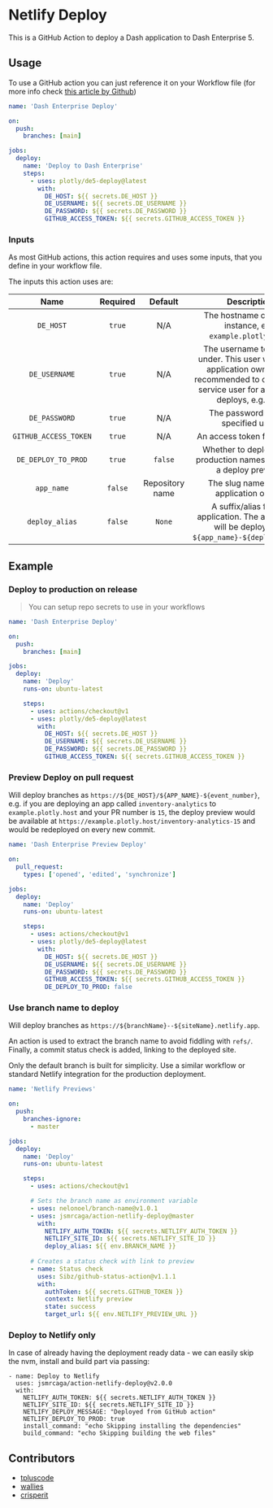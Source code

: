 # Netlify Deploy

This is a GitHub Action to deploy a Dash application to Dash Enterprise 5.

## Usage

To use a GitHub action you can just reference it on your Workflow file
(for more info check [this article by Github](https://help.github.com/en/actions/automating-your-workflow-with-github-actions/configuring-a-workflow))

```yml
name: 'Dash Enterprise Deploy'

on:
  push:
    branches: [main]

jobs:
  deploy:
    name: 'Deploy to Dash Enterprise'
    steps:
      - uses: plotly/de5-deploy@latest
        with:
          DE_HOST: ${{ secrets.DE_HOST }}
          DE_USERNAME: ${{ secrets.DE_USERNAME }}
          DE_PASSWORD: ${{ secrets.DE_PASSWORD }}
          GITHUB_ACCESS_TOKEN: ${{ secrets.GITHUB_ACCESS_TOKEN }}
```

### Inputs

As most GitHub actions, this action requires and uses some inputs, that you define in
your workflow file.

The inputs this action uses are:

| Name | Required | Default | Description |
|:----:|:--------:|:-------:|:-----------:|
| `DE_HOST` | `true` | N/A | The hostname of the DE instance, e.g. `example.plotly.host`. |
| `DE_USERNAME` | `true` | N/A | The username to deploy under. This user will be the application owner (it is recommended to configure a service user for automated deploys, e.g. `bot`) |
| `DE_PASSWORD` | `true` | N/A | The password for the specified user. |
| `GITHUB_ACCESS_TOKEN` | `true` | N/A | An access token for Github. |
| `DE_DEPLOY_TO_PROD` | `true` | `false` | Whether to deploy to the production namespace or to a deploy preview. |
| `app_name` | `false` | Repository name | The slug name for the application on DE. |
| `deploy_alias` | `false` | `None` | A suffix/alias for the application. The application will be deployed to `${app_name}-${deploy_alias}`. |


## Example

### Deploy to production on release

> You can setup repo secrets to use in your workflows

```yml
name: 'Dash Enterprise Deploy'

on:
  push:
    branches: [main]

jobs:
  deploy:
    name: 'Deploy'
    runs-on: ubuntu-latest

    steps:
      - uses: actions/checkout@v1
      - uses: plotly/de5-deploy@latest
        with:
          DE_HOST: ${{ secrets.DE_HOST }}
          DE_USERNAME: ${{ secrets.DE_USERNAME }}
          DE_PASSWORD: ${{ secrets.DE_PASSWORD }}
          GITHUB_ACCESS_TOKEN: ${{ secrets.GITHUB_ACCESS_TOKEN }}
```

### Preview Deploy on pull request
Will deploy branches as `https://${DE_HOST}/${APP_NAME}-${event_number}`, e.g. if you are deploying an app called `inventory-analytics` to `example.plotly.host` and your PR number is `15`, the deploy preview would be available at `https://example.plotly.host/inventory-analytics-15` and would be redeployed on every new commit.

```yml
name: 'Dash Enterprise Preview Deploy'

on:
  pull_request:
    types: ['opened', 'edited', 'synchronize']

jobs:
  deploy:
    name: 'Deploy'
    runs-on: ubuntu-latest

    steps:
      - uses: actions/checkout@v1
      - uses: plotly/de5-deploy@latest
        with:
          DE_HOST: ${{ secrets.DE_HOST }}
          DE_USERNAME: ${{ secrets.DE_USERNAME }}
          DE_PASSWORD: ${{ secrets.DE_PASSWORD }}
          GITHUB_ACCESS_TOKEN: ${{ secrets.GITHUB_ACCESS_TOKEN }}
          DE_DEPLOY_TO_PROD: false
```

### Use branch name to deploy

Will deploy branches as `https://${branchName}--${siteName}.netlify.app`.

An action is used to extract the branch name to avoid fiddling with `refs/`. Finally, a commit status check is added, linking to the deployed site.

Only the default branch is built for simplicity. Use a similar workflow or standard Netlify integration for the production deployment.

```yml
name: 'Netlify Previews'

on:
  push:
    branches-ignore: 
      - master

jobs:
  deploy:
    name: 'Deploy'
    runs-on: ubuntu-latest

    steps:
      - uses: actions/checkout@v1

      # Sets the branch name as environment variable
      - uses: nelonoel/branch-name@v1.0.1
      - uses: jsmrcaga/action-netlify-deploy@master
        with:
          NETLIFY_AUTH_TOKEN: ${{ secrets.NETLIFY_AUTH_TOKEN }}
          NETLIFY_SITE_ID: ${{ secrets.NETLIFY_SITE_ID }}
          deploy_alias: ${{ env.BRANCH_NAME }}
      
      # Creates a status check with link to preview
      - name: Status check
        uses: Sibz/github-status-action@v1.1.1
        with:
          authToken: ${{ secrets.GITHUB_TOKEN }}
          context: Netlify preview
          state: success
          target_url: ${{ env.NETLIFY_PREVIEW_URL }}
```

### Deploy to Netlify only

In case of already having the deployment ready data - we can easily skip the nvm, install and build part via passing:

```
- name: Deploy to Netlify
  uses: jsmrcaga/action-netlify-deploy@v2.0.0
  with:
    NETLIFY_AUTH_TOKEN: ${{ secrets.NETLIFY_AUTH_TOKEN }}
    NETLIFY_SITE_ID: ${{ secrets.NETLIFY_SITE_ID }}
    NETLIFY_DEPLOY_MESSAGE: "Deployed from GitHub action"
    NETLIFY_DEPLOY_TO_PROD: true
    install_command: "echo Skipping installing the dependencies"
    build_command: "echo Skipping building the web files"
```

## Contributors

- [tpluscode](https://github.com/tpluscode)
- [wallies](https://github.com/wallies)
- [crisperit](https://github.com/crisperit)
